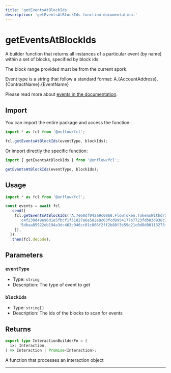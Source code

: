 ```yaml
---
title: 'getEventsAtBlockIds'
description: 'getEventsAtBlockIds function documentation.'
---
```


<!-- THIS DOCUMENT IS AUTO-GENERATED FROM [onflow/fcl/../sdk/src/build/cadence/build-get-events-at-block-ids.ts](https://github.com/onflow/fcl-js/tree/master/packages/fcl/../sdk/src/build/cadence/build-get-events-at-block-ids.ts). DO NOT EDIT MANUALLY -->

# getEventsAtBlockIds

A builder function that returns all instances of a particular event (by name) within a set of blocks, specified by block ids.

The block range provided must be from the current spork.

Event type is a string that follow a standard format: A.\{AccountAddress\}.\{ContractName\}.\{EventName\}

Please read more about [events in the documentation](https://docs.onflow.org/cadence/language/events/).

## Import

You can import the entire package and access the function:

```typescript
import * as fcl from '@onflow/fcl';

fcl.getEventsAtBlockIds(eventType, blockIds);
```

Or import directly the specific function:

```typescript
import { getEventsAtBlockIds } from '@onflow/fcl';

getEventsAtBlockIds(eventType, blockIds);
```

## Usage

```typescript
import * as fcl from '@onflow/fcl';

const events = await fcl
  .send([
    fcl.getEventsAtBlockIds('A.7e60df042a9c0868.FlowToken.TokensWithdrawn', [
      'c4f239d49e96d1e5fbcf1f31027a6e582e8c03fcd9954177b7723fdb03d938c7',
      '5dbaa85922eb194a3dc463c946cc01c866f2ff2b88f3e59e21c0d8d00113273f',
    ]),
  ])
  .then(fcl.decode);
```

## Parameters

### `eventType`

- Type: `string`
- Description: The type of event to get

### `blockIds`

- Type: `string[]`
- Description: The ids of the blocks to scan for events

## Returns

```typescript
export type InteractionBuilderFn = (
  ix: Interaction,
) => Interaction | Promise<Interaction>;
```

A function that processes an interaction object

---
